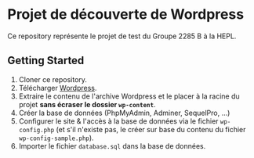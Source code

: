 # Projet de découverte de Wordpress

Ce repository représente le projet de test du Groupe 2285 B à la HEPL.

## Getting Started

1. Cloner ce repository.
2. Télécharger [Wordpress](https://wordpress.org/).
3. Extraire le contenu de l'archive Wordpress et le placer à la racine du projet **sans écraser le dossier `wp-content`**.
4. Créer la base de données (PhpMyAdmin, Adminer, SequelPro, ...)
5. Configurer le site & l'accès à la base de données via le fichier `wp-config.php` (et s'il n'existe pas, le créer sur base du contenu du fichier `wp-config-sample.php`).
6. Importer le fichier `database.sql` dans la base de données.